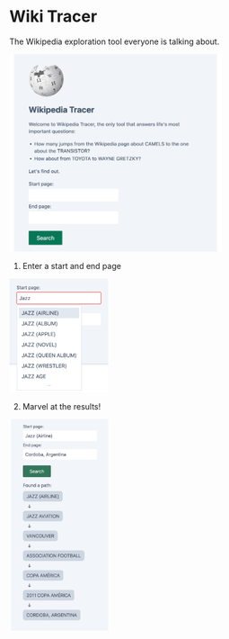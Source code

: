# Wiki Tracer

The Wikipedia exploration tool everyone is talking about.

<img src="https://github.com/rradonic/wiki-tracer-ts/raw/main/screenshots/screenshot1.png" width="75%">

1. Enter a start and end page

<img src="https://github.com/rradonic/wiki-tracer-ts/raw/main/screenshots/screenshot2.png" width="35%">

2. Marvel at the results!

<img src="https://github.com/rradonic/wiki-tracer-ts/raw/main/screenshots/screenshot3.png" width="35%">
